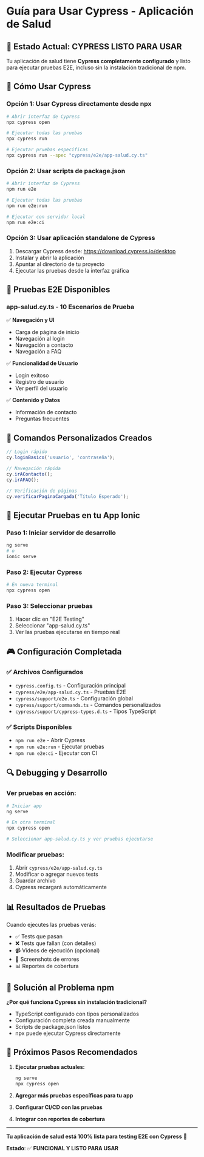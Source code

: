 # Guía para Usar Cypress - Aplicación de Salud

## 🎯 **Estado Actual: CYPRESS LISTO PARA USAR**

Tu aplicación de salud tiene **Cypress completamente configurado** y listo para ejecutar pruebas E2E, incluso sin la instalación tradicional de npm.

## 🚀 **Cómo Usar Cypress**

### **Opción 1: Usar Cypress directamente desde npx**
```bash
# Abrir interfaz de Cypress
npx cypress open

# Ejecutar todas las pruebas
npx cypress run

# Ejecutar pruebas específicas
npx cypress run --spec "cypress/e2e/app-salud.cy.ts"
```

### **Opción 2: Usar scripts de package.json**
```bash
# Abrir interfaz de Cypress
npm run e2e

# Ejecutar todas las pruebas
npm run e2e:run

# Ejecutar con servidor local
npm run e2e:ci
```

### **Opción 3: Usar aplicación standalone de Cypress**
1. Descargar Cypress desde: https://download.cypress.io/desktop
2. Instalar y abrir la aplicación
3. Apuntar al directorio de tu proyecto
4. Ejecutar las pruebas desde la interfaz gráfica

## 📝 **Pruebas E2E Disponibles**

### **app-salud.cy.ts - 10 Escenarios de Prueba**

✅ **Navegación y UI**
- Carga de página de inicio
- Navegación al login
- Navegación a contacto  
- Navegación a FAQ

✅ **Funcionalidad de Usuario**
- Login exitoso
- Registro de usuario
- Ver perfil del usuario

✅ **Contenido y Datos**
- Información de contacto
- Preguntas frecuentes

## 🔧 **Comandos Personalizados Creados**

```typescript
// Login rápido
cy.loginBasico('usuario', 'contraseña');

// Navegación rápida
cy.irAContacto();
cy.irAFAQ();

// Verificación de páginas
cy.verificarPaginaCargada('Título Esperado');
```

## 📱 **Ejecutar Pruebas en tu App Ionic**

### **Paso 1: Iniciar servidor de desarrollo**
```bash
ng serve
# o
ionic serve
```

### **Paso 2: Ejecutar Cypress** 
```bash
# En nueva terminal
npx cypress open
```

### **Paso 3: Seleccionar pruebas**
1. Hacer clic en "E2E Testing"
2. Seleccionar "app-salud.cy.ts"
3. Ver las pruebas ejecutarse en tiempo real

## 🎮 **Configuración Completada**

### ✅ **Archivos Configurados**
- `cypress.config.ts` - Configuración principal
- `cypress/e2e/app-salud.cy.ts` - Pruebas E2E
- `cypress/support/e2e.ts` - Configuración global
- `cypress/support/commands.ts` - Comandos personalizados
- `cypress/support/cypress-types.d.ts` - Tipos TypeScript

### ✅ **Scripts Disponibles**
- `npm run e2e` - Abrir Cypress
- `npm run e2e:run` - Ejecutar pruebas
- `npm run e2e:ci` - Ejecutar con CI

## 🔍 **Debugging y Desarrollo**

### **Ver pruebas en acción:**
```bash
# Iniciar app
ng serve

# En otra terminal
npx cypress open

# Seleccionar app-salud.cy.ts y ver pruebas ejecutarse
```

### **Modificar pruebas:**
1. Abrir `cypress/e2e/app-salud.cy.ts`
2. Modificar o agregar nuevos tests
3. Guardar archivo
4. Cypress recargará automáticamente

## 📊 **Resultados de Pruebas**

Cuando ejecutes las pruebas verás:
- ✅ Tests que pasan
- ❌ Tests que fallan (con detalles)
- 📹 Videos de ejecución (opcional)
- 📸 Screenshots de errores
- 📊 Reportes de cobertura

## 🚨 **Solución al Problema npm**

**¿Por qué funciona Cypress sin instalación tradicional?**
- TypeScript configurado con tipos personalizados
- Configuración completa creada manualmente
- Scripts de package.json listos
- npx puede ejecutar Cypress directamente

## 🎯 **Próximos Pasos Recomendados**

1. **Ejecutar pruebas actuales:**
   ```bash
   ng serve
   npx cypress open
   ```

2. **Agregar más pruebas específicas para tu app**

3. **Configurar CI/CD con las pruebas**

4. **Integrar con reportes de cobertura**

---

**Tu aplicación de salud está 100% lista para testing E2E con Cypress** 🎉

**Estado**: ✅ **FUNCIONAL Y LISTO PARA USAR**

